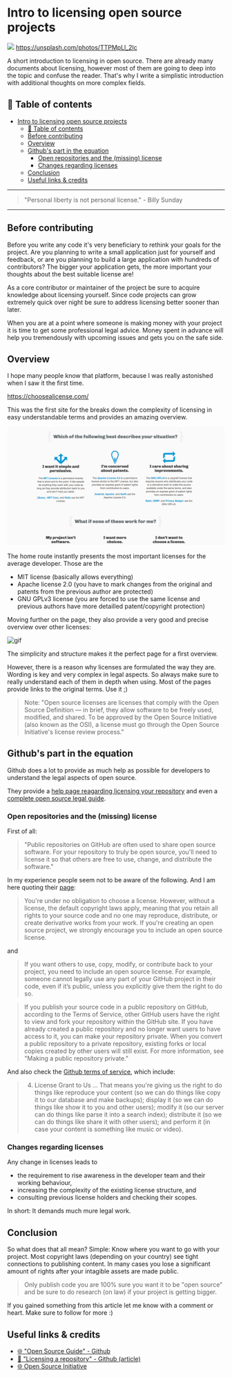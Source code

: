 # Intro to licensing open source projects

[<img src="https://images.unsplash.com/photo-1467664631004-58beab1ece0d?dpr=2&auto=format&fit=crop&w=767&h=511&q=80&cs=tinysrgb&crop=">](https://unsplash.com/photos/TTPMpLl_2lcA) https://unsplash.com/photos/TTPMpLl_2lc


A short introduction to licensing in open source. There are already many documents about licensing, however most of them are going to deep into the topic and confuse the reader. That's why I write a simplistic introduction with additional thoughts on more complex fields.


## 📄 Table of contents

<!-- TOC -->

- [Intro to licensing open source projects](#intro-to-licensing-open-source-projects)
  - [📄 Table of contents](#📄-table-of-contents)
  - [Before contributing](#before-contributing)
  - [Overview](#overview)
  - [Github's part in the equation](#githubs-part-in-the-equation)
    - [Open repositories and the (missing) license](#open-repositories-and-the-missing-license)
    - [Changes regarding licenses](#changes-regarding-licenses)
  - [Conclusion](#conclusion)
  - [Useful links & credits](#useful-links--credits)

<!-- /TOC -->

---

>"Personal liberty is not personal license." - Billy Sunday

---


## Before contributing

Before you write any code it's very beneficiary to rethink your goals for the project. Are you planning to write a small application just for yourself and feedback, or are you planning to build a large application with hundreds of contributors?
The bigger your application gets, the more important your thoughts about the best suitable license are!

As a core contributor or maintainer of the project be sure to acquire knowledge about licensing yourself. Since code projects can grow extremely quick over night be sure to address licensing better sooner than later.

When you are at a point where someone is making money with your project it is time to get some professional legal advice. Money spent in advance will help you tremendously with upcoming issues and gets you on the safe side.


## Overview

I hope many people know that platform, because I was really astonished when I saw it the first time. 

https://choosealicense.com/

This was the first site for the breaks down the complexity of licensing in easy understandable terms and provides an amazing overview.

<img src="../assets/LICENSE/choosealicense.png" alt="screenshot"/>

The home route instantly presents the most important licenses for the average developer. Those are the 

- MIT license (basically allows everything)
- Apache license 2.0 (you have to mark changes from the original and patents from the previous author are protected)
- GNU GPLv3 license (you are forced to use the same license and previous authors have more detailled patent/copyright protection)

Moving further on the page, they also provide a very good and precise overview over other licenses:

<img src="http://g.recordit.co/uXcCl0d4k4.gif" alt="gif"/>

The simplicity and structure makes it the perfect page for a first overview. 

However, there is a reason why licenses are formulated the way they are. Wording is key and very complex in legal aspects. So always make sure to really understand each of them in depth when using. Most of the pages provide links to the original terms. Use it ;)

>Note: "Open source licenses are licenses that comply with the Open Source Definition — in brief, they allow software to be freely used, modified, and shared. To be approved by the Open Source Initiative (also known as the OSI), a license must go through the Open Source Initiative's license review process."

## Github's part in the equation

Github does a lot to provide as much help as possible for developers to understand the legal aspects of open source.

They provide a [help page reagarding licensing your repository](https://help.github.com/articles/licensing-a-repository/) and even a [complete open source legal guide](https://opensource.guide/legal/).

### Open repositories and the (missing) license

First of all: 
>"Public repositories on GitHub are often used to share open source software. For your repository to truly be open source, you'll need to license it so that others are free to use, change, and distribute the software."

In my experience people seem not to be aware of the following. And I am here quoting their [page](https://help.github.com/articles/licensing-a-repository/):

>You're under no obligation to choose a license. However, without a license, the default copyright laws apply, meaning that you retain all rights to your source code and no one may reproduce, distribute, or create derivative works from your work. If you're creating an open source project, we strongly encourage you to include an open source license.

and

>If you want others to use, copy, modify, or contribute back to your project, you need to include an open source license. For example, someone cannot legally use any part of your GitHub project in their code, even if it’s public, unless you explicitly give them the right to do so.

>If you publish your source code in a public repository on GitHub, according to the Terms of Service, other GitHub users have the right to view and fork your repository within the GitHub site. If you have already created a public repository and no longer want users to have access to it, you can make your repository private. When you convert a public repository to a private repository, existing forks or local copies created by other users will still exist. For more information, see "Making a public repository private."

And also check the [Github terms of service](https://help.github.com/articles/github-terms-of-service/), which include:

>4. License Grant to Us ... That means you're giving us the right to do things like reproduce your content (so we can do things like copy it to our database and make backups); display it (so we can do things like show it to you and other users); modify it (so our server can do things like parse it into a search index); distribute it (so we can do things like share it with other users); and perform it (in case your content is something like music or video).

### Changes regarding licenses

Any change in licenses leads to 
- the requirement to rise awareness in the developer team and their working behaviour,
- increasing the complexity of the existing license structure, and
- consulting previous license holders and checking their scopes. 

In short: It demands much mure legal work. 


## Conclusion

So what does that all mean?
Simple: Know where you want to go with your project. Most copyright laws (depending on your country) see tight connections to publishing content. In many cases you lose a significant amount of rights after your intagible assets are made public. 

> Only publish code you are 100% sure you want it to be "open source" and be sure to do research (on law) if your project is getting bigger.

If you gained something from this article let me know with a comment or heart. Make sure to follow for more :)


## Useful links & credits
- [🌐 "Open Source Guide" - Github](https://opensource.guide/legal/)
- [📄 "Licensing a repository" - Github (article)](https://help.github.com/articles/licensing-a-repository/)
- [🌐 Open Source Initiative](https://opensource.org/licenses)

<!-- Written by Daniel Deutsch (deudan1010@gmail.com) -->
